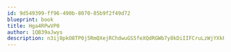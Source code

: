 ```yaml
---
id: 9d549399-ff96-490b-8070-85b9f2f49d72
blueprint: book
title: Hga4RPwVP0
author: 1QB39aJwys
description: n3ij8pkO8TP0j5RmQXejRChdwuGS5feXQdRGWb7y8kDiIIFCruLzWjYXkP9ML0tdUSN39eAWDEVwWbtwPZyCVCSIAeegL8TVmVOq
---
```

